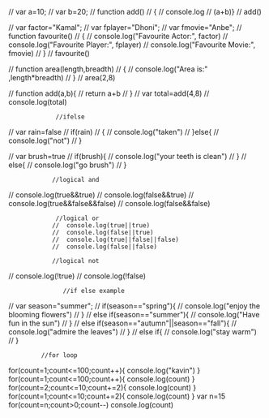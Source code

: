 // var a=10;
// var b=20;
// function add()
// {
//     console.log
// (a+b)}
// add()

// var factor="Kamal";
// var fplayer="Dhoni";
// var fmovie="Anbe";
// function favourite()
// {
//     console.log("Favourite Actor:", factor)
//     console.log("Favourite Player:", fplayer)
//     console.log("Favourite Movie:", fmovie)
// }
// favourite()


// function area(length,breadth)
// {
//     console.log("Area is:" ,length*breadth)
// }
// area(2,8)

// function add(a,b){
//     return a+b
// }
// var total=add(4,8)
// console.log(total) 


                 //ifelse

// var rain=false
// if(rain)
// {
//     console.log("taken")
// }else{
//     console.log("not")
// }

// var brush=true
// if(brush){
//     console.log("your teeth is clean")
// }
// else{
//     console.log("go brush")
// }   
            

                //logical and
// console.log(true&&true)
// console.log(false&&true)
// console.log(true&&false&&false)
// console.log(false&&false)


                 //logical or
                //  console.log(true||true)
                //  console.log(false||true)
                //  console.log(true||false||false)
                //  console.log(false||false)
                 
                //logical not
// console.log(!true)
// console.log(!false)


                   //if else example
// var season="summer";
// if(season=="spring"){
//     console.log("enjoy the blooming flowers")
// }
// else if(season=="summer"){
//     console.log("Have fun in the sun")
// }
// else if(season=="autumn"||season=="fall"){
//     console.log("admire the leaves")
// }
// else if{
//     console.log("stay warm")
// }



             //for loop

for(count=1;count<=100;count++){
    console.log("kavin")
}
for(count=1;count<=100;count++){
    console.log(count)
}
for(count=2;count<=10;count+=2){
    console.log(count)
}
for(count=1;count<=10;count+=2){
    console.log(count)
}
var n=15
for(count=n;count>0;count--)
console.log(count)
